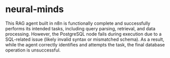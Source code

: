 # neural-minds

This RAG agent built in n8n is functionally complete and successfully performs its intended tasks, including query parsing, retrieval, and data processing.
However, the PostgreSQL node fails during execution due to a SQL-related issue (likely invalid syntax or mismatched schema).
As a result, while the agent correctly identifies and attempts the task, the final database operation is unsuccessful.
